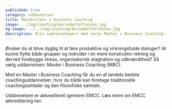```yaml
---
published: true
category: uddannelser
title: Masterclass I business coaching
image: ../img/coaching/bernadettefranzen.jpg
bg-image: ../../img/coaching/bernadettefranzen.jpg
description: Bliv samtaleekspert med vores Master i Business Coaching – en eksklusiv coachinguddannelse, der er akkrediteret på højeste EMCC-niveau.
---
```


Ønsker du at blive dygtig til at føre produktive og virkningsfulde dialoger? At kunne flytte både grupper og individer i en mere konstruktiv retning og derved forebygge stress, organisatorisk stagnation og udbrændthed? Så vælg uddannelsen: Master i Business Coaching (MBC).

Med en Master i Business Coaching får du en af landets bedste coachinguddannelser, hvor du både kan foretage traditionelle coachingsamtaler og den filosofiske samtale.

Uddannelsen er akkrediteret igennem EMCC. Læs mere om EMCC akkreditering her.